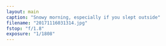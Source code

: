 ```yaml
---
layout: main
caption: "Snowy morning, especially if you slept outside"
filename: "20171116031314.jpg"
fstop: "f/1.8"
exposure: "1/1808"
---
```

